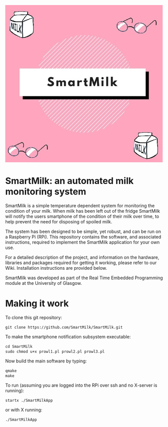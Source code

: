 ![](https://github.com/SmartMilk/SmartMilk/blob/master/pics/logo.jpg)

# SmartMilk: an automated milk monitoring system
 
SmartMilk is a simple temperature dependent system for monitoring the condition of your milk. When milk has been left out of the fridge SmartMilk will notify the users smartphone of the condition of their milk over time, to help prevent the need for disposing of spoiled milk. 

The system has been designed to be simple, yet robust, and can be run on a Raspberry Pi (RPi). 
This repository contains the software, and associated instructions, required to implement the SmartMilk application for your own use. 

For a detailed description of the project, and information on the hardware, libraries and packages required for getting it working, please refer to our Wiki. Installation instructions are provided below.

SmartMilk was developed as part of the Real Time Embedded Programming module at the University of Glasgow.

# Making it work
To clone this git repository: 
```
git clone https://github.com/SmartMilk/SmartMilk.git
```

To make the smartphone notification subsystem executable:
```
cd SmartMilk
sudo chmod u+x prowl1.pl prowl2.pl prowl3.pl
```

Now build the main software by typing:
```
qmake
make
```

To run (assuming you are logged into the RPi over ssh and no X-server is running):
```
startx ./SmartMilkApp
```

or with X running:
```
./SmartMilkApp
```

